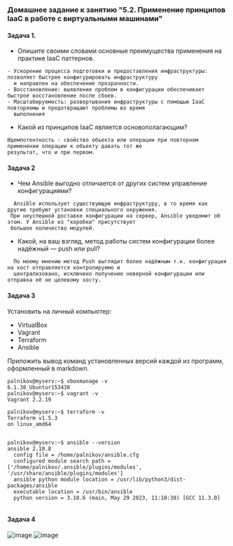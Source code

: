### Домашнее задание к занятию "5.2. Применение принципов IaaC в работе с виртуальными машинами"

#### Задача 1.  
- Опишите своими словами основные преимущества применения на практике IaaC паттернов.
```
- Ускорение процесса подготовки и предоставления инфраструктуры: позволяет быстрее конфигурировать инфраструктуру
  и направлен на обеспечение прозрачности.
- Восстановление: выявление проблем в конфигурации обеспечивает быстрое восстановление после сбоев.
- Масштабируемость: развертывания инфраструктуры с помощью IaaC повторяемы и предотвращают проблемы во время
  выполнения
```
- Какой из принципов IaaC является основополагающим?
```
Идемпотентность - свойство объекта или операции при повторном применении операции к объекту давать тот же
результат, что и при первом.
```
#### Задача 2
- Чем Ansible выгодно отличается от других систем управление конфигурациями?
```
  Ansible использует существующую инфраструктуру, в то время как другие требуют установки специального окружения.
 При неуспешной доставке конфигурации на сервер, Ansible уведомит об этом. У Ansible из "коробки" присутствует
 большое количество модулей.
```
- Какой, на ваш взгляд, метод работы систем конфигурации более надёжный — push или pull?
```
  По моему мнению метод Push выглядит более надёжным т.к. конфигурация на хост отправляется контролируемо и
  централизовано, исключено получение неверной конфигурации или отправка её не целевому хосту.
```
#### Задача 3
Установить на личный компьютер:

- VirtualBox
- Vagrant
- Terraform
- Ansible
  
Приложить вывод команд установленных версий каждой из программ, оформленный в markdown.

```
palnikov@myserv:~$ vboxmanage -v
6.1.38_Ubuntur153438
palnikov@myserv:~$ vagrant -v
Vagrant 2.2.19

palnikov@myserv:~$ terraform -v
Terraform v1.5.3
on linux_amd64


palnikov@myserv:~$ ansible --version
ansible 2.10.8
  config file = /home/palnikov/ansible.cfg
  configured module search path = ['/home/palnikov/.ansible/plugins/modules', '/usr/share/ansible/plugins/modules']
  ansible python module location = /usr/lib/python3/dist-packages/ansible
  executable location = /usr/bin/ansible
  python version = 3.10.6 (main, May 29 2023, 11:10:38) [GCC 11.3.0]


```

#### Задача 4
![image](https://github.com/cemeht3000/devops-netology/assets/137440614/bc8c6688-617f-487c-a902-e7345abbfd85)
![image](https://github.com/cemeht3000/devops-netology/assets/137440614/56500e4b-0915-4537-a56a-bac1dc7f7b77)
